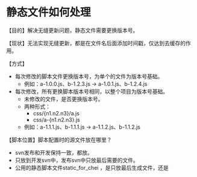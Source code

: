 # 静态文件如何处理

【目的】解决无缝更新问题，静态文件需要更换版本号。

【现状】无法实现无缝更新，都是在文件名后面添加时间戳，仅达到去缓存的作用。

【方式】

- 每次修改的脚本文件更换版本号，为单个的文件为版本号基础。
  - 例如：a-1.0.0.js、b-1.2.3.js -> a-1.0.1.js、b-1.2.4.js 
- 每次修改，所有更换脚本版本号相同，以整个项目为版本号基础。
  - 未修改的文件，是否更换版本号。
  - 两种形式：
    - css/{n1.n2.n3}/a.js  
    - css/a-{n1.n2.n3}.js
  - 例如：a-1.1.1.js、b-1.1.1.js  -> a-1.1.2.js、b-1.1.2.js



【脚本位置】脚本配置时的源文件放在哪里？

- svn发布和开发保持一致，都放。
- 只放到开发svn中，发布svn中只放最后需要的文件。
- 公用的静态脚本文件static_for_chei ，是只放最后生成文件，还是